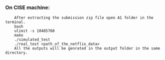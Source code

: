 ### On CISE machine:
        After extracting the submission zip file open A1 folder in the terminal.
        bash
        ulimit -s 10485760
        make
        ./simulated_test
        ./real_test <path_of_the_netflix_data>
        All the outputs will be genrated in the output folder in the same directory.

